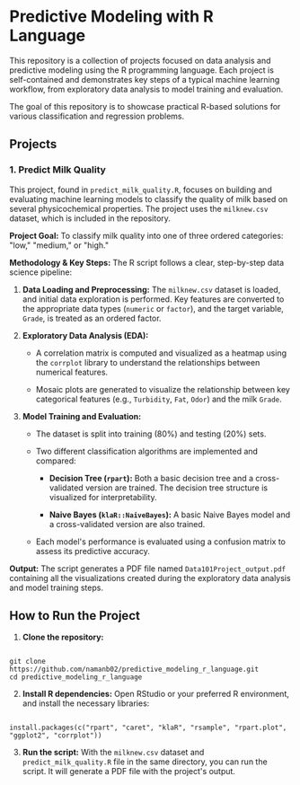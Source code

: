 # Predictive Modeling with R Language

This repository is a collection of projects focused on data analysis and predictive modeling using the R programming language. Each project is self-contained and demonstrates key steps of a typical machine learning workflow, from exploratory data analysis to model training and evaluation.

The goal of this repository is to showcase practical R-based solutions for various classification and regression problems.

## Projects

### 1. Predict Milk Quality

This project, found in `predict_milk_quality.R`, focuses on building and evaluating machine learning models to classify the quality of milk based on several physicochemical properties. The project uses the `milknew.csv` dataset, which is included in the repository.

**Project Goal:**
To classify milk quality into one of three ordered categories: "low," "medium," or "high."

**Methodology & Key Steps:**
The R script follows a clear, step-by-step data science pipeline:

1. **Data Loading and Preprocessing:** The `milknew.csv` dataset is loaded, and initial data exploration is performed. Key features are converted to the appropriate data types (`numeric` or `factor`), and the target variable, `Grade`, is treated as an ordered factor.

2. **Exploratory Data Analysis (EDA):**

   * A correlation matrix is computed and visualized as a heatmap using the `corrplot` library to understand the relationships between numerical features.

   * Mosaic plots are generated to visualize the relationship between key categorical features (e.g., `Turbidity`, `Fat`, `Odor`) and the milk `Grade`.

3. **Model Training and Evaluation:**

   * The dataset is split into training (80%) and testing (20%) sets.

   * Two different classification algorithms are implemented and compared:

     * **Decision Tree (`rpart`):** Both a basic decision tree and a cross-validated version are trained. The decision tree structure is visualized for interpretability.

     * **Naive Bayes (`klaR::NaiveBayes`):** A basic Naive Bayes model and a cross-validated version are also trained.

   * Each model's performance is evaluated using a confusion matrix to assess its predictive accuracy.

**Output:**
The script generates a PDF file named `Data101Project_output.pdf` containing all the visualizations created during the exploratory data analysis and model training steps.

## How to Run the Project

1. **Clone the repository:**

```

git clone https://github.com/namanb02/predictive_modeling_r_language.git
cd predictive_modeling_r_language

```

2. **Install R dependencies:**
Open RStudio or your preferred R environment, and install the necessary libraries:

```

install.packages(c("rpart", "caret", "klaR", "rsample", "rpart.plot", "ggplot2", "corrplot"))

```

3. **Run the script:**
With the `milknew.csv` dataset and `predict_milk_quality.R` file in the same directory, you can run the script. It will generate a PDF file with the project's output.
